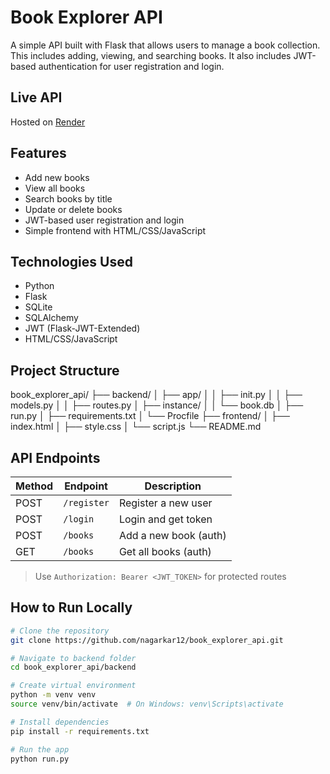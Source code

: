 # Book Explorer API

A simple API built with Flask that allows users to manage a book collection. This includes adding, viewing, and searching books. It also includes JWT-based authentication for user registration and login.

## Live API
Hosted on [Render](https://book-explorer-api.onrender.com/)

## Features

- Add new books
- View all books
- Search books by title
- Update or delete books
- JWT-based user registration and login
- Simple frontend with HTML/CSS/JavaScript

## Technologies Used

- Python
- Flask
- SQLite
- SQLAlchemy
- JWT (Flask-JWT-Extended)
- HTML/CSS/JavaScript

##  Project Structure
book_explorer_api/ ├── backend/ │ ├── app/ │ │ ├── init.py │ │ ├── models.py │ │ ├── routes.py │ ├── instance/ │ │ └── book.db │ ├── run.py │ ├── requirements.txt │ └── Procfile ├── frontend/ │ ├── index.html │ ├── style.css │ └── script.js └── README.md


## API Endpoints

| Method | Endpoint        | Description              |
|--------|------------------|--------------------------|
| POST   | `/register`      | Register a new user      |
| POST   | `/login`         | Login and get token      |
| POST   | `/books`         | Add a new book (auth)    |
| GET    | `/books`         | Get all books (auth)     |

> Use `Authorization: Bearer <JWT_TOKEN>` for protected routes

## How to Run Locally

```bash
# Clone the repository
git clone https://github.com/nagarkar12/book_explorer_api.git

# Navigate to backend folder
cd book_explorer_api/backend

# Create virtual environment
python -m venv venv
source venv/bin/activate  # On Windows: venv\Scripts\activate

# Install dependencies
pip install -r requirements.txt

# Run the app
python run.py
